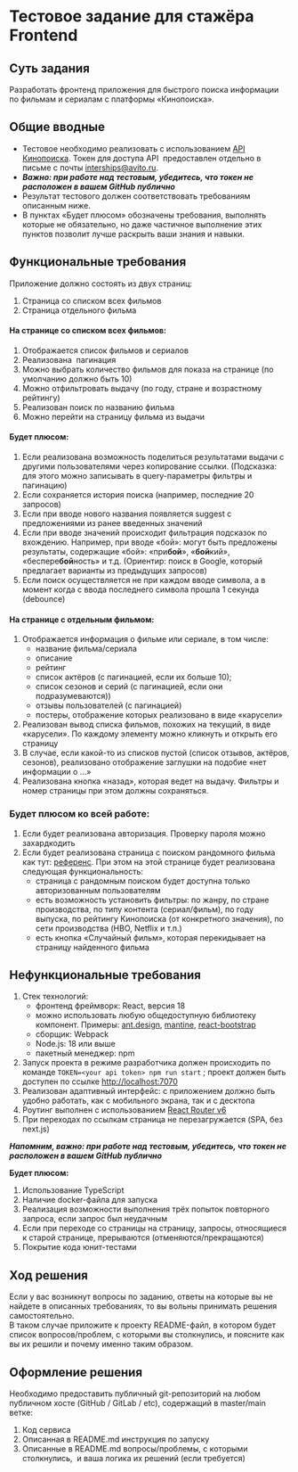 # Тестовое задание для стажёра Frontend
## Суть задания
Разработать фронтенд приложения для быстрого поиска информации по фильмам и сериалам с платформы «Кинопоиска».
## Общие вводные
- Тестовое необходимо реализовать с использованием [API Кинопоиска](https://api.kinopoisk.dev/documentation). Токен для доступа API  предоставлен отдельно в письме с почты [interships@avito.ru](mailto:interships@avito.ru).
- ***Важно: при работе над тестовым, убедитесь, что токен не расположен в вашем GitHub публично***
- Результат тестового должен соответствовать требованиям описанным ниже. 
- В пунктах «Будет плюсом» обозначены требования, выполнять которые не обязательно, но даже частичное выполнение этих пунктов позволит лучше раскрыть ваши знания и навыки.
## Функциональные требования
Приложение должно состоять из двух страниц:
1. Страница со списком всех фильмов
2. Страница отдельного фильма
#### На странице со списком всех фильмов:
1. Отображается список фильмов и сериалов
2. Реализована  пагинация
3. Можно выбрать количество фильмов для показа на странице (по умолчанию должно быть 10)
4. Можно отфильтровать выдачу (по году, стране и возрастному рейтингу)
5. Реализован поиск по названию фильма
6. Можно перейти на страницу фильма из выдачи
#### Будет плюсом:
1. Если реализована возможность поделиться результатами выдачи с другими пользователями через копирование ссылки. (Подсказка: для этого можно записывать в query-параметры фильтры и пагинацию)
2. Если сохраняется история поиска (например, последние 20 запросов)
3. Если при вводе нового названия появляется suggest с предложениями из ранее введенных значений
4. Если при вводе значений происходит фильтрация подсказок по вхождению.  Например, при вводе «бой»: могут быть предложены результаты, содержащие «бой»: «при**бой**», «**бой**кий», «беспере**бой**ность» и т.д. (Ориентир: поиск в Google, который предлагает варианты из предыдущих запросов)
5. Если поиск осуществляется не при каждом вводе символа, а в момент когда с ввода последнего символа прошла 1 секунда (debounce)
#### На странице с отдельным фильмом:
1. Отображается информация о фильме или сериале, в том числе:
	- название фильма/сериала
	- описание
	- рейтинг
	- список актёров (с пагинацией, если их больше 10); 
	- список сезонов и серий (с пагинацией, если они подразумеваются)) 
	- отзывы пользователей (с пагинацией)
	- постеры, отображение которых реализовано в виде «карусели»
2. Реализован вывод списка фильмов, похожих на текущий, в виде «карусели». По каждому элементу можно кликнуть и открыть его страницу
3. В случае, если какой-то из списков пустой (список отзывов, актёров, сезонов), реализовано отображение заглушки на подобие «нет информации о ...»
4. Реализована кнопка «назад», которая ведет на выдачу. Фильтры и номер страницы при этом должны сохраняться.
### Будет плюсом ко всей работе:
1. Если будет реализована авторизация. Проверку пароля можно захардкодить
2. Если будет реализована страница c поиском рандомного фильма как тут: [референс](https://www.kinopoisk.ru/chance/). При этом на этой странице будет реализована следующая функциональность: 
	- страница с рандомным поиском будет доступна только авторизованным пользователям
	- есть возможность установить фильтры: по жанру, по стране производства, по типу контента (сериал/фильм), по году выпуска, по рейтингу Кинопоиска (от конкретного значения), по сети производства (HBO, Netflix и т.п.)
	- есть кнопка «Случайный фильм», которая перекидывает на страницу найденного фильма

## Нефункциональные требования
1. Стек технологий:
	- фронтенд фреймворк: React, версия 18
	- можно использовать любую общедоступную библиотеку компонент. Примеры: [ant.design](https://ant.design/), [mantine](https://mantine.dev/), [react-bootstrap](https://react-bootstrap.github.io/)
	- сборщик: Webpack
	- Node.js: 18 или выше
	- пакетный менеджер: npm
1. Запуск проекта в режиме разработчика должен происходить по команде `TOKEN=<your api token> npm run start` ; проект должен быть доступен по ссылке [http://localhost:7070](http://localhost:7070)
2. Реализован адаптивный интерфейс: с приложением должно быть удобно работать, как с мобильного экрана, так и с десктопа
3. Роутинг выполнен с использованием [React Router v6](https://reactrouter.com/en/main)
4. При переходах по ссылкам страница не перезагружается (SPA, без next.js)

***Напомним, важно: при работе над тестовым, убедитесь, что токен не расположен в вашем GitHub публично***

**Будет плюсом:**
1. Использование TypeScript
2. Наличие docker-файла для запуска
3. Реализация возможности выполнения трёх попыток повторного запроса, если запрос был неудачным 
4. Если при переходе со страницы на страницу, запросы, относящиеся к старой странице, прерываются (отменяются/прекращаются)
5. Покрытие кода юнит-тестами
## Ход решения
Если у вас возникнут вопросы по заданию, ответы на которые вы не найдете в описанных требованиях, то вы вольны принимать решения самостоятельно.  
В таком случае приложите к проекту README-файл, в котором будет список вопросов/проблем, с которыми вы столкнулись, и поясните как вы их решили и почему именно таким образом. 

## Оформление решения
Необходимо предоставить публичный git-репозиторий на любом публичном хосте (GitHub / GitLab / etc), содержащий в master/main ветке:
1. Код сервиса
2. Описанная в README.md инструкция по запуску
3. Описанные в README.md вопросы/проблемы, с которыми столкнулись,  и ваша логика их решений (если требуется)

